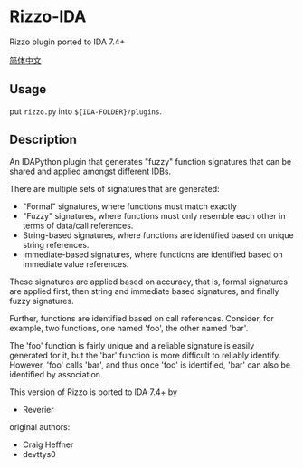 # Rizzo-IDA
Rizzo plugin ported to IDA 7.4+

[简体中文](https://github.com/Reverier-Xu/Rizzo-IDA/blob/main/README-cn.md)

## Usage

put `rizzo.py` into `${IDA-FOLDER}/plugins`.

## Description

An IDAPython plugin that generates "fuzzy" function signatures that can be shared and applied amongst different IDBs.

There are multiple sets of signatures that are generated:

* "Formal" signatures, where functions must match exactly
* "Fuzzy" signatures, where functions must only resemble each other in terms of data/call references.
* String-based signatures, where functions are identified based on unique string references.
* Immediate-based signatures, where functions are identified based on immediate value references.

These signatures are applied based on accuracy, that is, formal signatures are applied first, then string and immediate based signatures, and finally fuzzy signatures.

Further, functions are identified based on call references. Consider, for example, two functions, one named 'foo', the other named 'bar'.

The 'foo' function is fairly unique and a reliable signature is easily generated for it, but the 'bar' function is more difficult to reliably identify. However, 'foo' calls 'bar', and thus once 'foo' is identified, 'bar' can also be identified by association.

This version of Rizzo is ported to IDA 7.4+ by

* Reverier

original authors:

* Craig Heffner
* devttys0
